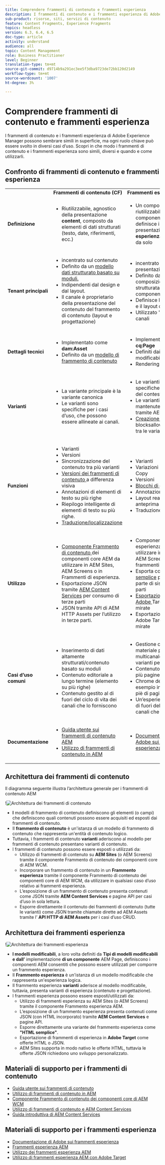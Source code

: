 ```yaml
---
title: Comprendere frammenti di contenuto e frammenti esperienza
description: I frammenti di contenuto e i frammenti esperienza di Adobe Experience Manager possono sembrare simili in superficie, ma ogni ruolo chiave può essere svolto in diversi casi d’uso. Scopri in che modo i frammenti di contenuto e i frammenti esperienza sono simili, diversi e quando e come utilizzarli.
sub-product: risorse, siti, servizi di contenuto
feature: Content Fragments, Experience Fragments
topics: headless
version: 6.3, 6.4, 6.5
doc-type: article
activity: understand
audience: all
topic: Content Management
role: Business Practitioner
level: Beginner
translation-type: tm+mt
source-git-commit: d9714b9a291ec3ee5f3dba9723de72bb120d2149
workflow-type: tm+mt
source-wordcount: '1007'
ht-degree: 3%

---
```



# Comprendere frammenti di contenuto e frammenti esperienza

I frammenti di contenuto e i frammenti esperienza di Adobe Experience Manager possono sembrare simili in superficie, ma ogni ruolo chiave può essere svolto in diversi casi d’uso. Scopri in che modo i frammenti di contenuto e i frammenti esperienza sono simili, diversi e quando e come utilizzarli.

## Confronto di frammenti di contenuto e frammenti esperienza

<table>
<tbody><tr><td><strong> </strong></td>
<td><strong>Frammenti di contenuto (CF)</strong></td>
<td><strong>Frammenti esperienza (XF)</strong></td>
</tr><tr><td><strong>Definizione</strong></td>
<td><ul>
<li>Riutilizzabile, agnostico della presentazione <strong>content</strong>, composto da elementi di dati strutturati (testo, date, riferimenti, ecc.)</li>
</ul>
</td>
<td><ul>
<li>Un composito riutilizzabile di uno o più componenti AEM che definisce i contenuti e le presentazioni e forma un’ <strong>esperienza</strong> che ha senso da solo</li>
</ul>
</td>
</tr><tr><td><strong>Tenant principali</strong></td>
<td><ul>
<li>incentrato sul contenuto</li>
<li>Definito da un <a href="https://helpx.adobe.com/experience-manager/6-5/assets/using/content-fragments-models.html" target="_blank">modello dati strutturato basato su moduli.</a></li>
<li>Indipendenti dal design e dal layout.</li>
<li>Il canale è proprietario della presentazione del contenuto del frammento di contenuto (layout e progettazione)</li>
</ul>
</td>
<td><ul>
<li>incentrato sulla presentazione</li>
<li>Definito da una composizione non strutturata dei componenti AEM</li>
<li>Definisce la progettazione e il layout del contenuto</li>
<li>Utilizzato "così com'è" nei canali</li>
</ul>
</td>
</tr><tr><td><strong>Dettagli tecnici</strong></td>
<td><ul>
<li>Implementato come <strong>dam:Asset</strong></li>
<li>Definito da un <a href="https://helpx.adobe.com/experience-manager/6-5/assets/using/content-fragments-models.html" target="_blank">modello di frammento di contenuto</a></li>
</ul>
</td>
<td><ul>
<li>Implementato come <strong>cq:Page</strong></li>
<li>Definiti dai modelli modificabili</li>
<li>Rendering HTML nativo</li>
</ul>
</td>
</tr><tr><td><strong>Varianti</strong></td>
<td><ul>
<li>La variante principale è la variante canonica</li>
<li>Le varianti sono specifiche per i casi d’uso, che possono essere allineate ai canali.</li>
</ul>
</td>
<td><ul>
<li>Le varianti sono specifiche del canale o del contesto</li>
<li>Le varianti vengono mantenute sincronizzate tramite AEM Live Copy</li>
<li><a href="https://helpx.adobe.com/experience-manager/6-5/sites/authoring/using/experience-fragments.html#BuildingBlocks" target="_blank">Creazione di contenuti </a> blocksallow riutilizzabili tra le varianti</li>
</ul>
</td>
</tr><tr><td><strong>Funzioni</strong></td>
<td><ul>
<li>Varianti</li>
<li>Versioni</li>
<li><a href="https://helpx.adobe.com/experience-manager/6-5/assets/using/content-fragments-variations.html#SynchronizingwithMaster" target="_blank"></a> Sincronizzazione del contenuto tra più varianti</li>
<li><a href="https://helpx.adobe.com/experience-manager/6-5/assets/using/content-fragments-managing.html#ComparingFragmentVersions" target="_blank">Versioni dei frammenti di contenuto </a> a differenza visiva</li>
<li><a href="https://helpx.adobe.com/experience-manager/6-5/assets/using/content-fragments-variations.html#AnnotatingaContentFragment" target="_blank"></a> Annotazioni di elementi di testo su più righe</li>
<li>Riepilogo intelligente <a href="https://helpx.adobe.com/experience-manager/6-5/assets/using/content-fragments-variations.html#SummarizingText" target="_blank"></a> di elementi di testo su più righe.</li>
<li><a href="https://helpx.adobe.com/experience-manager/6-5/assets/using/creating-translation-projects-for-content-fragments.html" target="_blank">Traduzione/localizzazione</a></li>
</ul>
</td>
<td><ul>
<li>Varianti</li>
<li>Variazioni come Live Copy</li>
<li>Versioni</li>
<li><a href="https://helpx.adobe.com/experience-manager/6-5/sites/authoring/using/experience-fragments.html#BuildingBlocks" target="_blank">Blocchi di generazione</a></li>
<li>Annotazioni</li>
<li>Layout reattivo e anteprima</li>
<li>Traduzione/localizzazione</li>
</ul>
</td>
</tr><tr><td><strong>Utilizzo</strong></td>
<td><ul>
<li><a href="https://docs.adobe.com/content/help/en/experience-manager-core-components/using/components/content-fragment-component.html" target="_blank">Componente Frammento di contenuto </a> dei componenti core AEM da utilizzare in AEM Sites, AEM Screens o in Frammenti di esperienza.</li>
<li>Esportazione JSON tramite <a href="https://helpx.adobe.com/experience-manager/kt/sites/using/content-services-tutorial-use.html" target="_blank">AEM Content Services</a> per consumo di terze parti</li>
<li>JSON tramite API di AEM HTTP Assets per l’utilizzo in terze parti.</li>
</ul>
</td>
<td><ul>
<li>Componente Frammento esperienza AEM da utilizzare in AEM Sites, AEM Screens o altri frammenti esperienza.</li>
<li>Esporta come <a href="https://helpx.adobe.com/experience-manager/6-5/sites/authoring/using/experience-fragments.html#ThePlainHTMLRendition" target="_blank">HTML semplice</a> per l'utilizzo da parte di sistemi di terze parti</li>
<li><a href="https://helpx.adobe.com/it/experience-manager/6-5/sites/administering/using/experience-fragments-target.html" target="_blank">Esportazione HTML in Adobe </a> Target per offerte mirate</li>
<li>Esportazione JSON in Adobe Target per offerte mirate</li>
</ul>
</td>
</tr><tr><td><strong>Casi d’uso comuni</strong></td>
<td><ul>
<li>Inserimento di dati altamente strutturati/contenuto basato su moduli</li>
<li>Contenuto editoriale a lungo termine (elemento su più righe)</li>
<li>Contenuto gestito al di fuori del ciclo di vita dei canali che lo forniscono</li>
</ul>
</td>
<td><ul>
<li>Gestione centralizzata di materiale promozionale multicanale utilizzando varianti per canale.</li>
<li>Contenuto riutilizzato su più pagine in un sito Web.</li>
<li>Chrome del sito Web (ad esempio intestazione e piè di pagina)</li>
<li>Un’esperienza gestita al di fuori del ciclo di vita dei canali che la forniscono</li>
</ul>
</td>
</tr><tr><td><strong>Documentazione</strong></td>
<td><ul>
<li><a href="https://helpx.adobe.com/experience-manager/6-5/assets/user-guide.html?topic=/experience-manager/6-5/assets/morehelp/content-fragments.ug.js" target="_blank">Guida utente sui frammenti di contenuto AEM</a></li>
<li><a href="https://helpx.adobe.com/experience-manager/kt/sites/using/content-fragments-feature-video-use.html" target="_blank">Utilizzo di frammenti di contenuto in AEM</a></li>
</ul>
</td>
<td><ul>
<li><a href="https://helpx.adobe.com/experience-manager/6-5/sites/authoring/using/experience-fragments.html" target="_blank">Documentazione di Adobe sui frammenti esperienza</a></li>
</ul>
</td>
</tr></tbody></table>

## Architettura dei frammenti di contenuto

Il diagramma seguente illustra l’architettura generale per i frammenti di contenuto AEM

!![Architettura dei frammenti di contenuto](./assets/content-fragments-architecture.png)

+ **I** modelli di frammento di contenuto definiscono gli elementi (o campi) che definiscono quali contenuti possono essere acquisiti ed esposti dai frammenti di contenuto.
+ Il **frammento di contenuto** è un&#39;istanza di un modello di frammento di contenuto che rappresenta un&#39;entità di contenuto logico.
+ Tuttavia, i frammenti di contenuto **varianti** aderiscono al modello per frammenti di contenuto presentano varianti di contenuto.
+ I frammenti di contenuto possono essere esposti o utilizzati da:
   + Utilizzo di frammenti di contenuto su **AEM Sites** (o AEM Screens) tramite il componente Frammento di contenuto dei componenti core di AEM WCM.
   + Incorporare un frammento di contenuto in un **Frammento esperienza** tramite il componente Frammento di contenuto dei componenti core di AEM WCM, da utilizzare in qualsiasi caso d’uso relativo ai frammenti esperienza.
   + L’esposizione di un frammento di contenuto presenta contenuti come JSON tramite **AEM Content Services** e pagine API per casi d’uso in sola lettura.
   + Esporre direttamente il contenuto dei frammenti di contenuto (tutte le varianti) come JSON tramite chiamate dirette ad AEM Assets tramite l’ **API HTTP di AEM Assets** per i casi d’uso CRUD.

## Architettura dei frammenti esperienza

!![Architettura dei frammenti esperienza](./assets/experience-fragments-architecture.png)

+ **I modelli modificabili**, a loro volta definiti da  **Tipi di modelli modificabili e dall’** implementazione **di un componente** AEM Page, definiscono i componenti AEM consentiti che possono essere utilizzati per comporre un frammento esperienza.
+ Il **Frammento esperienza** è un&#39;istanza di un modello modificabile che rappresenta un&#39;esperienza logica.
+ Il frammento esperienza **varianti** aderisce al modello modificabile, tuttavia, presenta varianti di esperienza (contenuto e progettazione).
+ I frammenti esperienza possono essere esposti/utilizzati da:
   + Utilizzo di frammenti esperienza su AEM Sites (o AEM Screens) tramite il componente Frammento esperienza AEM.
   + L’esposizione di un frammento esperienza presenta contenuti come JSON (con HTML incorporato) tramite **AEM Content Services** e pagine API.
   + Esporre direttamente una variante del frammento esperienza come **&quot;HTML semplice&quot;**.
   + Esportazione di frammenti di esperienza in **Adobe Target** come offerte HTML o JSON.
   + AEM Sites supporta in modo nativo le offerte HTML, tuttavia le offerte JSON richiedono uno sviluppo personalizzato.

## Materiali di supporto per i frammenti di contenuto

+ [Guida utente sui frammenti di contenuto](https://helpx.adobe.com/experience-manager/6-5/assets/user-guide.html?topic=/experience-manager/6-5/assets/morehelp/content-fragments.ug.js)
+ [Utilizzo di frammenti di contenuto in AEM](https://helpx.adobe.com/experience-manager/kt/sites/using/content-fragments-feature-video-use.html)
+ [Componente Frammento di contenuto dei componenti core di AEM WCM](https://docs.adobe.com/content/help/en/experience-manager-core-components/using/components/content-fragment-component.html)
+ [Utilizzo di frammenti di contenuto e AEM Content Services](https://helpx.adobe.com/experience-manager/kt/sites/using/structured-fragments-content-services-feature-video-use.html)
+ [Guida introduttiva di AEM Content Services](https://helpx.adobe.com/experience-manager/kt/sites/using/content-services-tutorial-use.html)

## Materiali di supporto per i frammenti esperienza

+ [Documentazione di Adobe sui frammenti esperienza](https://helpx.adobe.com/experience-manager/6-5/sites/authoring/using/experience-fragments.html)
+ [Frammenti esperienza AEM](https://helpx.adobe.com/experience-manager/kt/sites/using/experience-fragments-feature-video-understand.html)
+ [Utilizzo dei frammenti esperienza AEM](https://helpx.adobe.com/experience-manager/kt/sites/using/experience-fragments-feature-video-use.html)
+ [Utilizzo di frammenti esperienza AEM con Adobe Target](https://medium.com/adobetech/experience-fragments-and-adobe-target-d8d74381b9b2)
